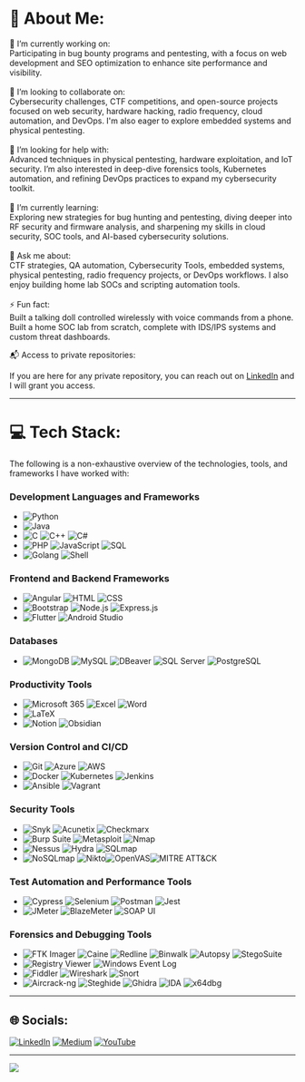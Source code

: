# 💫 About Me:
🔧 I’m currently working on:<br>Participating in bug bounty programs and pentesting, with a focus on web development and SEO optimization to enhance site performance and visibility.<br><br>🤝 I’m looking to collaborate on:<br>Cybersecurity challenges, CTF competitions, and open-source projects focused on web security, hardware hacking, radio frequency, cloud automation, and DevOps. I'm also eager to explore embedded systems and physical pentesting.<br><br>🚀 I’m looking for help with:<br>Advanced techniques in physical pentesting, hardware exploitation, and IoT security. I’m also interested in deep-dive forensics tools, Kubernetes automation, and refining DevOps practices to expand my cybersecurity toolkit.<br><br>🌱 I’m currently learning:<br>Exploring new strategies for bug hunting and pentesting, diving deeper into RF security and firmware analysis, and sharpening my skills in cloud security, SOC tools, and AI-based cybersecurity solutions.<br><br>💬 Ask me about:<br>CTF strategies, QA automation, Cybersecurity Tools, embedded systems, physical pentesting, radio frequency projects, or DevOps workflows. I also enjoy building home lab SOCs and scripting automation tools.<br><br>⚡ Fun fact:<br>Built a talking doll controlled wirelessly with voice commands from a phone.<br>Built a home SOC lab from scratch, complete with IDS/IPS systems and custom threat dashboards.

📬 Access to private repositories:

If you are here for any private repository, you can reach out on [LinkedIn](https://www.linkedin.com/in/youssefhaddouk/) and I will grant you access.

---

# 💻 Tech Stack:
The following is a non-exhaustive overview of the technologies, tools, and frameworks I have worked with:
### **Development Languages and Frameworks**
- ![Python](https://img.shields.io/badge/Python-%233776AB.svg?style=flat&logo=python&logoColor=white)  
- ![Java](https://img.shields.io/badge/Java-%23f8981d.svg?style=flat&logo=java&logoColor=white)  
- ![C](https://img.shields.io/badge/C-%2300599C.svg?style=flat&logo=c&logoColor=white) ![C++](https://img.shields.io/badge/C%2B%2B-%2300599C.svg?style=flat&logo=c%2B%2B&logoColor=white) ![C#](https://img.shields.io/badge/C%23-%23239120.svg?style=flat&logo=csharp&logoColor=white)  
- ![PHP](https://img.shields.io/badge/PHP-%238888bb.svg?style=flat&logo=php&logoColor=white) ![JavaScript](https://img.shields.io/badge/JavaScript-%23323330.svg?style=flat&logo=javascript&logoColor=F7DF1E) ![SQL](https://img.shields.io/badge/SQL-%2300f.svg?style=flat&logo=sql&logoColor=white)  
- ![Golang](https://img.shields.io/badge/Golang-%2300ADD8.svg?style=flat&logo=go&logoColor=white) ![Shell](https://img.shields.io/badge/Shell-%234E5C5B.svg?style=flat&logo=gnu-bash&logoColor=white)


### **Frontend and Backend Frameworks**
- ![Angular](https://img.shields.io/badge/Angular-%23DD0031.svg?style=flat&logo=angular&logoColor=white) ![HTML](https://img.shields.io/badge/HTML-%23E34F26.svg?style=flat&logo=html5&logoColor=white) ![CSS](https://img.shields.io/badge/CSS-%231572B6.svg?style=flat&logo=css3&logoColor=white)  
- ![Bootstrap](https://img.shields.io/badge/Bootstrap-%23563D7C.svg?style=flat&logo=bootstrap&logoColor=white) ![Node.js](https://img.shields.io/badge/Node.js-%2344CC11.svg?style=flat&logo=node.js&logoColor=white) ![Express.js](https://img.shields.io/badge/Express.js-%23404d59.svg?style=flat&logo=express&logoColor=white)  
- ![Flutter](https://img.shields.io/badge/Flutter-%23025694.svg?style=flat&logo=flutter&logoColor=white) ![Android Studio](https://img.shields.io/badge/Android_Studio-%2300B0B9.svg?style=flat&logo=android-studio&logoColor=white)


### **Databases**
- ![MongoDB](https://img.shields.io/badge/MongoDB-%2347A248.svg?style=flat&logo=mongodb&logoColor=white) ![MySQL](https://img.shields.io/badge/MySQL-%2300f.svg?style=flat&logo=mysql&logoColor=white) ![DBeaver](https://img.shields.io/badge/DBeaver-%233B5E9B.svg?style=flat&logo=dbeaver&logoColor=white) ![SQL Server](https://img.shields.io/badge/SQL%20Server-%230E2A47.svg?style=flat&logo=microsoft-sql-server&logoColor=white) ![PostgreSQL](https://img.shields.io/badge/PostgreSQL-%2331575F.svg?style=flat&logo=postgresql&logoColor=white)


### **Productivity Tools**
- ![Microsoft 365](https://img.shields.io/badge/Microsoft_365-%234285E3.svg?style=flat&logo=microsoft365&logoColor=white) ![Excel](https://img.shields.io/badge/Excel-%2344BFC8.svg?style=flat&logo=microsoft-excel&logoColor=white) ![Word](https://img.shields.io/badge/Word-%23D83B01.svg?style=flat&logo=microsoft-word&logoColor=white)
- ![LaTeX](https://img.shields.io/badge/LaTeX-%23008080.svg?style=flat&logo=latex&logoColor=white)
- ![Notion](https://img.shields.io/badge/Notion-%23000000.svg?style=flat&logo=notion&logoColor=white) ![Obsidian](https://img.shields.io/badge/Obsidian-%232F3136.svg?style=flat&logo=obsidian&logoColor=white)



### **Version Control and CI/CD**
- ![Git](https://img.shields.io/badge/Git-%23F1502F.svg?style=flat&logo=git&logoColor=white) ![Azure](https://img.shields.io/badge/Azure-%23007FFF.svg?style=flat&logo=microsoft-azure&logoColor=white) ![AWS](https://img.shields.io/badge/AWS-%23FF9900.svg?style=flat&logo=amazon-aws&logoColor=white)  
- ![Docker](https://img.shields.io/badge/Docker-%232496ED.svg?style=flat&logo=docker&logoColor=white) ![Kubernetes](https://img.shields.io/badge/Kubernetes-%2330268A.svg?style=flat&logo=kubernetes&logoColor=white) ![Jenkins](https://img.shields.io/badge/Jenkins-%230A4C7D.svg?style=flat&logo=jenkins&logoColor=white)  
- ![Ansible](https://img.shields.io/badge/Ansible-%231B8D00.svg?style=flat&logo=ansible&logoColor=white) ![Vagrant](https://img.shields.io/badge/Vagrant-%23D25229.svg?style=flat&logo=vagrant&logoColor=white)



### **Security Tools**
- ![Snyk](https://img.shields.io/badge/Snyk-%230AB0B9.svg?style=flat&logo=snyk&logoColor=white) ![Acunetix](https://img.shields.io/badge/Acunetix-%23F68A2E.svg?style=flat&logo=acunetix&logoColor=white) ![Checkmarx](https://img.shields.io/badge/Checkmarx-%23224C88.svg?style=flat&logo=checkmarx&logoColor=white)  
- ![Burp Suite](https://img.shields.io/badge/Burp_Suite-%230D1C4F.svg?style=flat&logo=burp-suite&logoColor=white) ![Metasploit](https://img.shields.io/badge/Metasploit-%23D0D0D0.svg?style=flat&logo=metasploit&logoColor=black) ![Nmap](https://img.shields.io/badge/Nmap-%2308B6B6.svg?style=flat&logo=nmap&logoColor=white)  
- ![Nessus](https://img.shields.io/badge/Nessus-%23E20000.svg?style=flat&logo=nessus&logoColor=white) ![Hydra](https://img.shields.io/badge/Hydra-%23E70010.svg?style=flat&logo=hydra&logoColor=white) ![SQLmap](https://img.shields.io/badge/SQLmap-%23000A35.svg?style=flat&logo=default&logoColor=white)  
- ![NoSQLmap](https://img.shields.io/badge/NoSQLmap-%23E74C3C.svg?style=flat&logo=default&logoColor=white) ![Nikto](https://img.shields.io/badge/Nikto-%23010101.svg?style=flat&logo=default&logoColor=white)![OpenVAS](https://img.shields.io/badge/OpenVAS-%230B5728.svg?style=flat&logo=default&logoColor=white)![MITRE ATT&CK](https://img.shields.io/badge/MITRE%20ATT%26CK-%234C8A24.svg?style=flat&logo=default&logoColor=white)


### **Test Automation and Performance Tools**
- ![Cypress](https://img.shields.io/badge/Cypress-%232D7E8D.svg?style=flat&logo=cypress&logoColor=white) ![Selenium](https://img.shields.io/badge/Selenium-%232F3A42.svg?style=flat&logo=selenium&logoColor=white) ![Postman](https://img.shields.io/badge/Postman-%23FF6C37.svg?style=flat&logo=postman&logoColor=white) ![Jest](https://img.shields.io/badge/Jest-%23C21325.svg?style=flat&logo=jest&logoColor=white) 
- ![JMeter](https://img.shields.io/badge/JMeter-%23D91A1A.svg?style=flat&logo=apache-jmeter&logoColor=white) ![BlazeMeter](https://img.shields.io/badge/BlazeMeter-%23F9A825.svg?style=flat&logo=blazemeter&logoColor=white) ![SOAP UI](https://img.shields.io/badge/SOAP_UI-%232F6BA8.svg?style=flat&logo=soapui&logoColor=white)



### **Forensics and Debugging Tools**
- ![FTK Imager](https://img.shields.io/badge/FTK%20Imager-%23A4C6E8.svg?style=flat&logo=default&logoColor=white) ![Caine](https://img.shields.io/badge/Caine-%2325B1E0.svg?style=flat&logo=default&logoColor=white) ![Redline](https://img.shields.io/badge/Redline-%23E1002D.svg?style=flat&logo=default&logoColor=white) ![Binwalk](https://img.shields.io/badge/Binwalk-%231E90FF.svg?style=flat&logo=default&logoColor=white) ![Autopsy](https://img.shields.io/badge/Autopsy-%23F68A2E.svg?style=flat&logo=default&logoColor=white) ![StegoSuite](https://img.shields.io/badge/StegoSuite-%231C8E8C.svg?style=flat&logo=default&logoColor=white)
- ![Registry Viewer](https://img.shields.io/badge/Registry%20Viewer-%23F5A623.svg?style=flat&logo=default&logoColor=white) ![Windows Event Log](https://img.shields.io/badge/Windows%20Event%20Log-%2317B4D4.svg?style=flat&logo=default&logoColor=white)
- ![Fiddler](https://img.shields.io/badge/Fiddler-%2300546B.svg?style=flat&logo=fiddler&logoColor=white) ![Wireshark](https://img.shields.io/badge/Wireshark-%2317B4D4.svg?style=flat&logo=wireshark&logoColor=white) ![Snort](https://img.shields.io/badge/Snort-%234D9D60.svg?style=flat&logo=snort&logoColor=white)  
- ![Aircrack-ng](https://img.shields.io/badge/Aircrack%2Dng-%231F2A38.svg?style=flat&logo=default&logoColor=white) ![Steghide](https://img.shields.io/badge/Steghide-%2344AA77.svg?style=flat&logo=default&logoColor=white) ![Ghidra](https://img.shields.io/badge/Ghidra-%23000000.svg?style=flat&logo=ghidra&logoColor=white) ![IDA](https://img.shields.io/badge/IDA-%2347415E.svg?style=flat&logo=ida&logoColor=white) ![x64dbg](https://img.shields.io/badge/x64dbg-%23F7B5B5.svg?style=flat&logo=default&logoColor=white)

---

## 🌐 Socials:
[![LinkedIn](https://img.shields.io/badge/LinkedIn-%230077B5.svg?logo=linkedin&logoColor=white)](https://linkedin.com/in/https://www.linkedin.com/in/youssefhaddouk/) [![Medium](https://img.shields.io/badge/Medium-12100E?logo=medium&logoColor=white)](https://medium.com/@https://medium.com/@MrHDK) 
[![YouTube](https://img.shields.io/badge/YouTube-%23FF0000.svg?style=flat&logo=youtube&logoColor=white)](https://www.youtube.com/watch?v=dQw4w9WgXcQ&ab_channel=RickAstley)

---
[![](https://visitcount.itsvg.in/api?id=HDK&icon=0&color=0)](https://visitcount.itsvg.in)

<!-- Proudly created with GPRM ( https://gprm.itsvg.in ) -->
